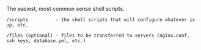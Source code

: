 The easiest, most common sense shell scripts.


    /scripts          - the shell scripts that will configure whatever is up, etc.

    /files (optional) - files to be transferred to servers (nginx.conf, ssh keys, database.yml, etc.)
